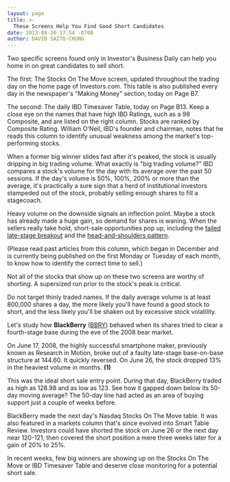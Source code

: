```yaml
---
layout: page
title: >-
  These Screens Help You Find Good Short Candidates
date: 2013-08-30 17:54 -0700
author: DAVID SAITO-CHUNG
---
```





Two specific screens found only in Investor's Business Daily can help you home in on great candidates to sell short.


The first: The Stocks On The Move screen, updated throughout the trading day on the home page of Investors.com. This table is also published every day in the newspaper's "Making Money" section, today on Page B7.


The second: The daily IBD Timesaver Table, today on Page B13. Keep a close eye on the names that have high IBD Ratings, such as a 98 Composite, and are listed on the right column. Stocks are ranked by Composite Rating. William O'Neil, IBD's founder and chairman, notes that he reads this column to identify unusual weakness among the market's top-performing stocks.


When a former big winner slides fast after it's peaked, the stock is usually dripping in big trading volume. What exactly is "big trading volume?" IBD compares a stock's volume for the day with its average over the past 50 sessions. If the day's volume is 50%, 100%, 200% or more than the average, it's practically a sure sign that a herd of institutional investors stampeded out of the stock, probably selling enough shares to fill a stagecoach.


Heavy volume on the downside signals an inflection point. Maybe a stock has already made a huge gain, so demand for shares is waning. When the sellers really take hold, short-sale opportunities pop up, including the [failed late-stage breakout](http://news.investors.com/investing-the-short-side/080213-666265-how-to-sell-stocks-short.htm) and the [head-and-shoulders pattern](http://news.investors.com/investing-the-short-side/040513-650844-how-to-sell-short-in-the-market.htm).


(Please read past articles from this column, which began in December and is currently being published on the first Monday or Tuesday of each month, to know how to identify the correct time to sell.)


Not all of the stocks that show up on these two screens are worthy of shorting. A supersized run prior to the stock's peak is critical.


Do not target thinly traded names. If the daily average volume is at least 800,000 shares a day, the more likely you'll have found a good stock to short, and the less likely you'll be shaken out by excessive stock volatility.


Let's study how **BlackBerry** ([BBRY](https://research.investors.com/quote.aspx?symbol=BBRY)) behaved when its shares tried to clear a fourth-stage base during the eve of the 2008 bear market.


On June 17, 2008, the highly successful smartphone maker, previously known as Research in Motion, broke out of a faulty late-stage base-on-base structure at 144.60. It quickly reversed. On June 26, the stock dropped 13% in the heaviest volume in months. **(1)**


This was the ideal short sale entry point. During that day, BlackBerry traded as high as 128.98 and as low as 123. See how it gapped down below its 50-day moving average? The 50-day line had acted as an area of buying support just a couple of weeks before.


BlackBerry made the next day's Nasdaq Stocks On The Move table. It was also featured in a markets column that's since evolved into Smart Table Review. Investors could have shorted the stock on June 26 or the next day near 120-121, then covered the short position a mere three weeks later for a gain of 20% to 25%.


In recent weeks, few big winners are showing up on the Stocks On The Move or IBD Timesaver Table and deserve close monitoring for a potential short sale.




